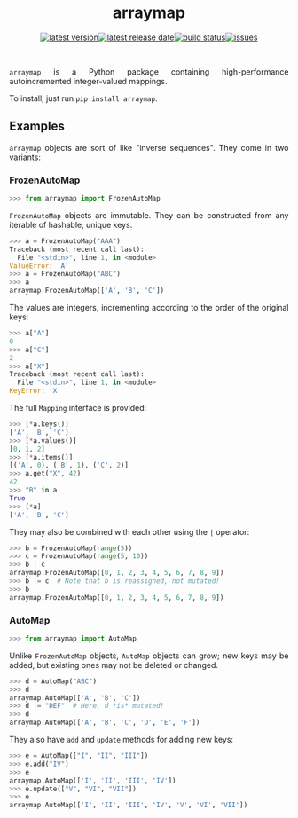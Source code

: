 <div align=justify>

<div align=center>

arraymap
============

[![latest version](https://img.shields.io/github/release-pre/brandtbucher/automap.svg?style=for-the-badge&label=latest)![latest release date](https://img.shields.io/github/release-date-pre/brandtbucher/automap.svg?style=for-the-badge&label=released)](https://github.com/brandtbucher/automap/releases)[![build status](https://img.shields.io/github/actions/workflow/status/brandtbucher/automap/ci.yml.svg?style=for-the-badge&branch=master)](https://github.com/brandtbucher/automap/actions)[![issues](https://img.shields.io/github/issues-raw/brandtbucher/automap.svg?label=issues&style=for-the-badge)](https://github.com/brandtbucher/automap/issues)

<br>

</div>

`arraymap` is a Python package containing high-performance autoincremented
integer-valued mappings.

To install, just run `pip install arraymap`.

Examples
--------

`arraymap` objects are sort of like "inverse sequences". They come in two
variants:

### FrozenAutoMap

```py
>>> from arraymap import FrozenAutoMap
```

`FrozenAutoMap` objects are immutable. They can be constructed from any iterable
of hashable, unique keys.


```py
>>> a = FrozenAutoMap("AAA")
Traceback (most recent call last):
  File "<stdin>", line 1, in <module>
ValueError: 'A'
>>> a = FrozenAutoMap("ABC")
>>> a
arraymap.FrozenAutoMap(['A', 'B', 'C'])
```

The values are integers, incrementing according to the order of the original
keys:

```py
>>> a["A"]
0
>>> a["C"]
2
>>> a["X"]
Traceback (most recent call last):
  File "<stdin>", line 1, in <module>
KeyError: 'X'
```

The full `Mapping` interface is provided:

```py
>>> [*a.keys()]
['A', 'B', 'C']
>>> [*a.values()]
[0, 1, 2]
>>> [*a.items()]
[('A', 0), ('B', 1), ('C', 2)]
>>> a.get("X", 42)
42
>>> "B" in a
True
>>> [*a]
['A', 'B', 'C']
```

They may also be combined with each other using the `|` operator:

```py
>>> b = FrozenAutoMap(range(5))
>>> c = FrozenAutoMap(range(5, 10))
>>> b | c
arraymap.FrozenAutoMap([0, 1, 2, 3, 4, 5, 6, 7, 8, 9])
>>> b |= c  # Note that b is reassigned, not mutated!
>>> b
arraymap.FrozenAutoMap([0, 1, 2, 3, 4, 5, 6, 7, 8, 9])
```

### AutoMap

```py
>>> from arraymap import AutoMap
```

Unlike `FrozenAutoMap` objects, `AutoMap` objects can grow; new keys may be
added, but existing ones may not be deleted or changed.

```py
>>> d = AutoMap("ABC")
>>> d
arraymap.AutoMap(['A', 'B', 'C'])
>>> d |= "DEF"  # Here, d *is* mutated!
>>> d
arraymap.AutoMap(['A', 'B', 'C', 'D', 'E', 'F'])
```

They also have `add` and `update` methods for adding new keys:

```py
>>> e = AutoMap(["I", "II", "III"])
>>> e.add("IV")
>>> e
arraymap.AutoMap(['I', 'II', 'III', 'IV'])
>>> e.update(["V", "VI", "VII"])
>>> e
arraymap.AutoMap(['I', 'II', 'III', 'IV', 'V', 'VI', 'VII'])
```

</div>
